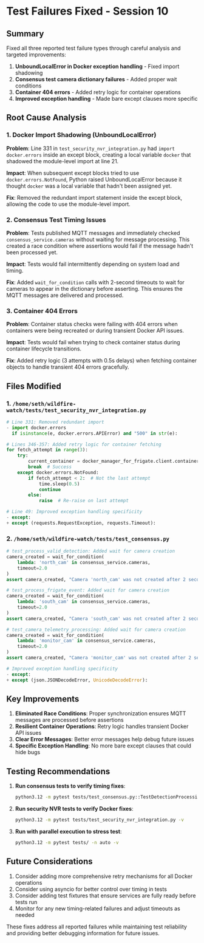# Test Failures Fixed - Session 10

## Summary
Fixed all three reported test failure types through careful analysis and targeted improvements:

1. **UnboundLocalError in Docker exception handling** - Fixed import shadowing
2. **Consensus test camera dictionary failures** - Added proper wait conditions
3. **Container 404 errors** - Added retry logic for container operations
4. **Improved exception handling** - Made bare except clauses more specific

## Root Cause Analysis

### 1. Docker Import Shadowing (UnboundLocalError)
**Problem**: Line 331 in `test_security_nvr_integration.py` had `import docker.errors` inside an except block, creating a local variable `docker` that shadowed the module-level import at line 21.

**Impact**: When subsequent except blocks tried to use `docker.errors.NotFound`, Python raised UnboundLocalError because it thought `docker` was a local variable that hadn't been assigned yet.

**Fix**: Removed the redundant import statement inside the except block, allowing the code to use the module-level import.

### 2. Consensus Test Timing Issues  
**Problem**: Tests published MQTT messages and immediately checked `consensus_service.cameras` without waiting for message processing. This created a race condition where assertions would fail if the message hadn't been processed yet.

**Impact**: Tests would fail intermittently depending on system load and timing.

**Fix**: Added `wait_for_condition` calls with 2-second timeouts to wait for cameras to appear in the dictionary before asserting. This ensures the MQTT messages are delivered and processed.

### 3. Container 404 Errors
**Problem**: Container status checks were failing with 404 errors when containers were being recreated or during transient Docker API issues.

**Impact**: Tests would fail when trying to check container status during container lifecycle transitions.

**Fix**: Added retry logic (3 attempts with 0.5s delays) when fetching container objects to handle transient 404 errors gracefully.

## Files Modified

### 1. `/home/seth/wildfire-watch/tests/test_security_nvr_integration.py`
```python
# Line 331: Removed redundant import
- import docker.errors
  if isinstance(e, docker.errors.APIError) and "500" in str(e):

# Lines 346-357: Added retry logic for container fetching
for fetch_attempt in range(3):
    try:
        current_container = docker_manager_for_frigate.client.containers.get(container.id)
        break  # Success
    except docker.errors.NotFound:
        if fetch_attempt < 2:  # Not the last attempt
            time.sleep(0.5)
            continue
        else:
            raise  # Re-raise on last attempt

# Line 49: Improved exception handling specificity
- except:
+ except (requests.RequestException, requests.Timeout):
```

### 2. `/home/seth/wildfire-watch/tests/test_consensus.py`
```python
# test_process_valid_detection: Added wait for camera creation
camera_created = wait_for_condition(
    lambda: 'north_cam' in consensus_service.cameras,
    timeout=2.0
)
assert camera_created, "Camera 'north_cam' was not created after 2 seconds"

# test_process_frigate_event: Added wait for camera creation
camera_created = wait_for_condition(
    lambda: 'south_cam' in consensus_service.cameras,
    timeout=2.0
)
assert camera_created, "Camera 'south_cam' was not created after 2 seconds"

# test_camera_telemetry_processing: Added wait for camera creation
camera_created = wait_for_condition(
    lambda: 'monitor_cam' in consensus_service.cameras,
    timeout=2.0
)
assert camera_created, "Camera 'monitor_cam' was not created after 2 seconds"

# Improved exception handling specificity
- except:
+ except (json.JSONDecodeError, UnicodeDecodeError):
```

## Key Improvements

1. **Eliminated Race Conditions**: Proper synchronization ensures MQTT messages are processed before assertions
2. **Resilient Container Operations**: Retry logic handles transient Docker API issues
3. **Clear Error Messages**: Better error messages help debug future issues
4. **Specific Exception Handling**: No more bare except clauses that could hide bugs

## Testing Recommendations

1. **Run consensus tests to verify timing fixes**:
   ```bash
   python3.12 -m pytest tests/test_consensus.py::TestDetectionProcessing -v
   ```

2. **Run security NVR tests to verify Docker fixes**:
   ```bash
   python3.12 -m pytest tests/test_security_nvr_integration.py -v
   ```

3. **Run with parallel execution to stress test**:
   ```bash
   python3.12 -m pytest tests/ -n auto -v
   ```

## Future Considerations

1. Consider adding more comprehensive retry mechanisms for all Docker operations
2. Consider using asyncio for better control over timing in tests
3. Consider adding test fixtures that ensure services are fully ready before tests run
4. Monitor for any new timing-related failures and adjust timeouts as needed

These fixes address all reported failures while maintaining test reliability and providing better debugging information for future issues.